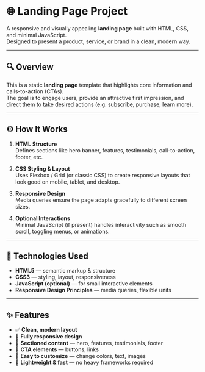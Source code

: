 # 🌐 Landing Page Project

A responsive and visually appealing **landing page** built with HTML, CSS, and minimal JavaScript.  
Designed to present a product, service, or brand in a clean, modern way.

---

## 🔍 Overview

This is a static **landing page** template that highlights core information and calls-to-action (CTAs).  
The goal is to engage users, provide an attractive first impression, and direct them to take desired actions (e.g. subscribe, purchase, learn more).

---

## ⚙️ How It Works

1. **HTML Structure**  
   Defines sections like hero banner, features, testimonials, call-to-action, footer, etc.

2. **CSS Styling & Layout**  
   Uses Flexbox / Grid (or classic CSS) to create responsive layouts that look good on mobile, tablet, and desktop.

3. **Responsive Design**  
   Media queries ensure the page adapts gracefully to different screen sizes.

4. **Optional Interactions**  
   Minimal JavaScript (if present) handles interactivity such as smooth scroll, toggling menus, or animations.

---

## 🧰 Technologies Used

- **HTML5** — semantic markup & structure  
- **CSS3** — styling, layout, responsiveness  
- **JavaScript (optional)** — for small interactive elements  
- **Responsive Design Principles** — media queries, flexible units  

---

## ✨ Features

- ✅ **Clean, modern layout**  
- 📱 **Fully responsive design**  
- 🎨 **Sectioned content** — hero, features, testimonials, footer  
- 🔗 **CTA elements** — buttons, links  
- 🧩 **Easy to customize** — change colors, text, images  
- 🚀 **Lightweight & fast** — no heavy frameworks required  

